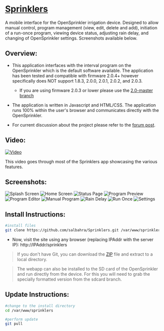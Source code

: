 [Sprinklers](http://salbahra.github.io/Sprinklers)
========================

A mobile interface for the OpenSprinkler irrigation device. Designed to allow manual control, program management (view, edit, delete and add), initiation of a run-once program, viewing device status, adjusting rain delay, and changing of OpenSprinkler settings. Screenshots available below.

Overview:
---------

+ This application interfaces with the interval program on the OpenSprinkler which is the default software available. The application has been tested and compatible with firmware 2.0.4+ however specifically does NOT support 1.8.3, 2.0.0, 2.0.1, 2.0.2, and 2.0.3.
  + If you are using firmware 2.0.3 or lower please use the [2.0-master branch](https://github.com/salbahra/Sprinklers/tree/2.0-master)

+ The application is written in Javascript and HTML/CSS. The application runs 100% within the user's browser and communicates directly with the OpenSprinkler.

+ For current discussion about the project please refer to the [forum post](http://rayshobby.net/phpBB3/viewtopic.php?f=2&t=154).

Video:
---------------
[![Video](https://img.youtube.com/vi/8SDlmIEdA40/hqdefault.jpg)](http://youtu.be/8SDlmIEdA40)

This video goes through most of the Sprinklers app showcasing the various features.

Screenshots:
------------

![Splash Screen](http://albahra.com/journal/wp-content/uploads/2013/07/startup-iphone5-retina-175x300.png) ![Home Screen](http://albahra.com/journal/wp-content/uploads/2014/03/home-169x300.png) ![Status Page](http://albahra.com/journal/wp-content/uploads/2014/02/iOS-Simulator-Screen-shot-Jan-26-2014-7.15.45-PM-169x300.png) ![Program Preview](http://albahra.com/journal/wp-content/uploads/2014/03/preview-169x300.png) ![Program Editor](http://albahra.com/journal/wp-content/uploads/2014/02/iOS-Simulator-Screen-shot-Jan-26-2014-7.24.09-PM-169x300.png) ![Manual Program](http://albahra.com/journal/wp-content/uploads/2014/02/iOS-Simulator-Screen-shot-Jan-26-2014-7.24.18-PM-169x300.png) ![Rain Delay](http://albahra.com/journal/wp-content/uploads/2014/03/raindelay-169x300.png) ![Run Once](http://albahra.com/journal/wp-content/uploads/2014/02/iOS-Simulator-Screen-shot-Jan-26-2014-7.24.54-PM-169x300.png) ![Settings](http://albahra.com/journal/wp-content/uploads/2014/03/settings-169x300.png)


Install Instructions:
---------------------

```sh
#install files
git clone https://github.com/salbahra/Sprinklers.git /var/www/sprinklers

```

+ Now, visit the site using any browser (replacing IPAddr with the server IP): http://IPAddr/sprinklers

> If you don't have Git, you can download the [ZIP](https://github.com/salbahra/Sprinklers/archive/master.zip) file and extract to a local directory.

> The webapp can also be installed to the SD card of the OpenSprinkler and run directly from the device. For this you will need to grab the specially formatted version from the sdcard branch.

Update Instructions:
--------------------

```sh
#change to the install directory
cd /var/www/sprinklers

#perform update
git pull
```
